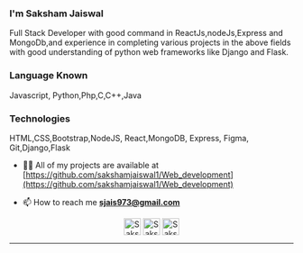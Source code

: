 <!-- ### Hi there 👋
-->
<!--
**sakshamjaiswal1/sakshamjaiswal1** is a ✨ _special_ ✨ repository because its `README.md` (this file) appears on your GitHub profile.-->

<h3 align="left">I'm Saksham Jaiswal</h3>
<p align="left">Full Stack Developer with good command in ReactJs,nodeJs,Express and MongoDb,and experience in completing various projects in the above fields with good understanding of python web frameworks like Django and Flask.</p>

<h3 align="left">Language Known</h3>
<p align="left">Javascript, Python,Php,C,C++,Java</p>




<h3 align="left">Technologies</h3>
<p align="left">HTML,CSS,Bootstrap,NodeJS, React,MongoDB, Express, Figma, Git,Django,Flask </p>


- 👨‍💻 All of my projects are available at [https://github.com/sakshamjaiswal1/Web_development](https://github.com/sakshamjaiswal1/Web_development)

- 📫 How to reach me **sjais973@gmail.com**

<p align="center">
<a href="https://www.linkedin.com/in/sakshamjaiswal1/"><img align="center" src="https://cdn.jsdelivr.net/npm/simple-icons@3.0.1/icons/linkedin.svg" alt="Saksham" height="30" width="30" /></a>
<a href="https://www.facebook.com/saksham.jaiswal3/"><img align="center" src="https://cdn.jsdelivr.net/npm/simple-icons@3.0.1/icons/facebook.svg" alt="Saksham" height="30" width="30" /></a>
<a href="https://www.instagram.com/sakshamjaiswal1/"><img align="center" src="https://cdn.jsdelivr.net/npm/simple-icons@3.0.1/icons/instagram.svg" alt="Saksham" height="30" width="30" /></a>
</p>

----
